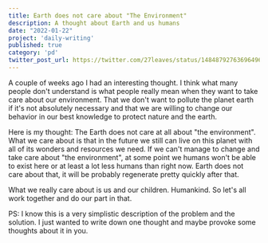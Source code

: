 ```yaml
---
title: Earth does not care about "The Environment"
description: A thought about Earth and us humans
date: "2022-01-22"
project: 'daily-writing'
published: true
category: 'pd'
twitter_post_url: https://twitter.com/27leaves/status/1484879276369649665
---
```


A couple of weeks ago I had an interesting thought. I think what many people don't understand is what people really mean when they want to take care about our environment. That we don't want to pollute the planet earth if it's not absolutely necessary and that we are willing to change our behavior in our best knowledge to protect nature and the earth.

Here is my thought: The Earth does not care at all about "the environment". What we care about is that in the future we still can live on this planet with all of its wonders and resources we need. If we can't manage to change and take care about "the environment", at some point we humans won't be able to exist here or at least a lot less humans than right now. Earth does not care about that, it will be probably regenerate pretty quickly after that.

What we really care about is us and our children. Humankind. So let's all work together and do our part in that.

PS: I know this is a very simplistic description of the problem and the solution. I just wanted to write down one thought and maybe provoke some thoughts about it in you.